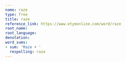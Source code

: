 ```yaml
---
name: raze
type: free
title: raze
reference_link: https://www.etymonline.com/word/raze
root_name: 
root_language: 
denotation: 
word_sums:
- sum: 'Raze + '
  respelling: raze
---
```


